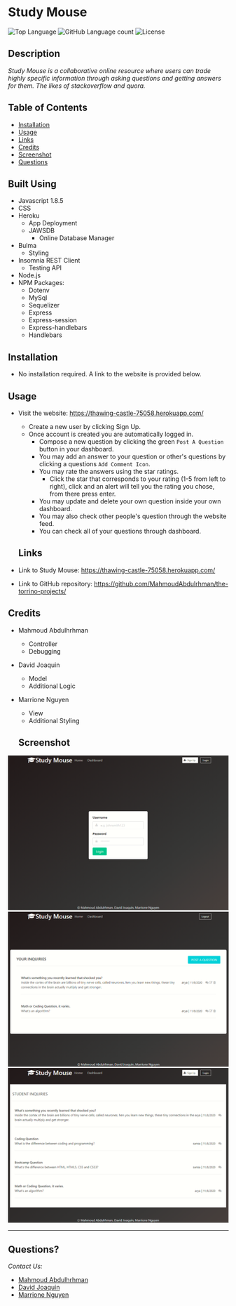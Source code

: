 # Study Mouse
  ![Top Language](https://img.shields.io/github/languages/top/MahmoudAbdulrhman/Study-Mouse)
  ![GitHub Language count](https://img.shields.io/github/languages/count/MahmoudAbdulrhman/Study-Mouse)
  ![License](https://img.shields.io/badge/license-MIT_License-green.svg)

  ## Description 

  _Study Mouse is a collaborative online resource where users can trade highly specific information through asking questions and getting answers for them. The likes of stackoverflow and quora._
 
  ## Table of Contents

  * [Installation](#installation)
  * [Usage](#usage)
  * [Links](#links)
  * [Credits](#credits)
  * [Screenshot](#screenshot)
  * [Questions](#questions)
  
  ## Built Using

  - Javascript 1.8.5
  - CSS
  - Heroku
    - App Deployment
    - JAWSDB
      - Online Database Manager
  - Bulma
    - Styling
  - Insomnia REST Client
    - Testing API
  - Node.js
  - NPM Packages:
    - Dotenv
    - MySql
    - Sequelizer
    - Express
    - Express-session
    - Express-handlebars
    - Handlebars

  ## Installation

 - No installation required.  A link to the website is provided below.

  ## Usage 

- Visit the website: https://thawing-castle-75058.herokuapp.com/
  - Create a new user by clicking Sign Up.
  - Once account is created you are automatically logged in.
    - Compose a new question by clicking the green ``Post A Question`` button in your dashboard.
    - You may add an answer to your question or other's questions by clicking a questions ``Add Comment Icon``.
    - You may rate the answers using the star ratings.
      - Click the star that corresponds to your rating (1-5 from left to right), click and an alert will tell you the rating you chose, from there press enter.
    - You may update and delete your own question inside your own dashboard.
    - You may also check other people's question through the website feed.
    - You can check all of your questions through dashboard.

  ## Links

 - Link to Study Mouse: https://thawing-castle-75058.herokuapp.com/
 - Link to GitHub repository: https://github.com/MahmoudAbdulrhman/the-torrino-projects/

  ## Credits

- Mahmoud Abdulhrhman 
  - Controller
  - Debugging
- David Joaquin 
  - Model
  - Additional Logic
- Marrione Nguyen 
  - View
  - Additional Styling

  ## Screenshot

![Screenshot](public/screenshots/ss0.PNG)
![Screenshot](public/screenshots/ss1.PNG)
![Screenshot](public/screenshots/ss2.PNG)

  ---
  ## Questions?
  _Contact Us:_
- <a href="https://github.com/MahmoudAbdulrhman">Mahmoud Abdulhrhman</a>
- <a href="https://github.com/daejo">David Joaquin</a>
- <a href="https://github.com/itsrheine">Marrione Nguyen</a>
  
